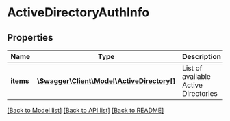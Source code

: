 # ActiveDirectoryAuthInfo

## Properties
Name | Type | Description | Notes
------------ | ------------- | ------------- | -------------
**items** | [**\Swagger\Client\Model\ActiveDirectory[]**](ActiveDirectory.md) | List of available Active Directories | 

[[Back to Model list]](../README.md#documentation-for-models) [[Back to API list]](../README.md#documentation-for-api-endpoints) [[Back to README]](../README.md)


